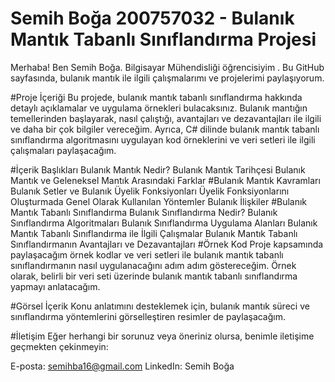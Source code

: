 # Semih Boğa 200757032 - Bulanık Mantık Tabanlı Sınıflandırma Projesi
Merhaba! Ben Semih Boğa. Bilgisayar Mühendisliği öğrencisiyim . Bu GitHub sayfasında, bulanık mantık ile ilgili çalışmalarımı ve projelerimi paylaşıyorum.

#Proje İçeriği
Bu projede, bulanık mantık tabanlı sınıflandırma hakkında detaylı açıklamalar ve uygulama örnekleri bulacaksınız. Bulanık mantığın temellerinden başlayarak, nasıl çalıştığı, avantajları ve dezavantajları ile ilgili ve daha bir çok bilgiler vereceğim. Ayrıca, C# dilinde bulanık mantık tabanlı sınıflandırma algoritmasını uygulayan kod örneklerini ve veri setleri ile ilgili çalışmaları paylaşacağım.

#İçerik Başlıkları
Bulanık Mantık Nedir?
Bulanık Mantık Tarihçesi
Bulanık Mantık ve Geleneksel Mantık Arasındaki Farklar
#Bulanık Mantık Kavramları
Bulanık Setler ve Bulanık Üyelik Fonksiyonları
Üyelik Fonksiyonlarını Oluşturmada Genel Olarak Kullanılan Yöntemler
Bulanık İlişkiler
#Bulanık Mantık Tabanlı Sınıflandırma
Bulanık Sınıflandırma Nedir?
Bulanık Sınıflandırma Algoritmaları
Bulanık Sınıflandırma Uygulama Alanları
Bulanık Mantık Tabanlı Sınıflandırma ile İlgili Çalışmalar
Bulanık Mantık Tabanlı Sınıflandırmanın Avantajları ve Dezavantajları
#Örnek Kod
Proje kapsamında paylaşacağım örnek kodlar ve veri setleri ile bulanık mantık tabanlı sınıflandırmanın nasıl uygulanacağını adım adım göstereceğim. Örnek olarak, belirli bir veri seti üzerinde bulanık mantık tabanlı sınıflandırma yapmayı anlatacağım.

#Görsel İçerik
Konu anlatımını desteklemek için, bulanık mantık süreci ve sınıflandırma yöntemlerini görselleştiren resimler de paylaşacağım.

#İletişim
Eğer herhangi bir sorunuz veya öneriniz olursa, benimle iletişime geçmekten çekinmeyin:

E-posta: semihba16@gmail.com
LinkedIn: Semih Boğa



